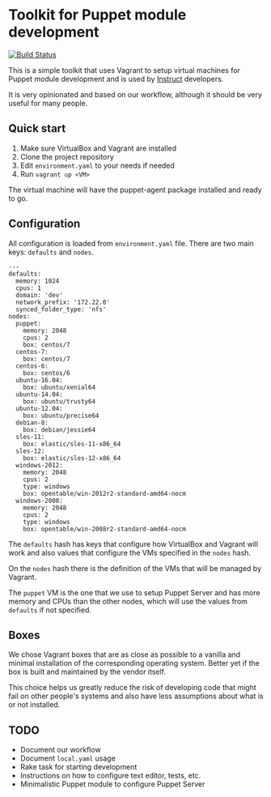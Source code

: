 # Toolkit for Puppet module development

[![Build Status](https://travis-ci.org/instruct-br/puppet-toolkit.svg?branch=master)](https://travis-ci.org/instruct-br/puppet-toolkit)

This is a simple toolkit that uses Vagrant to setup virtual machines for Puppet module development and is used by [Instruct](http://instruct.com.br) developers.

It is very opinionated and based on our workflow, although it should be very useful for many people.

## Quick start

1. Make sure VirtualBox and Vagrant are installed
2. Clone the project repository
3. Edit `environment.yaml` to your needs if needed
4. Run `vagrant up <VM>`

The virtual machine will have the puppet-agent package installed and ready to go.

## Configuration

All configuration is loaded from `environment.yaml` file. There are two main keys: `defaults` and `nodes`.

```
---
defaults:
  memory: 1024
  cpus: 1
  domain: 'dev'
  network_prefix: '172.22.0'
  synced_folder_type: 'nfs'
nodes:
  puppet:
    memory: 2048
    cpus: 2
    box: centos/7
  centos-7:
    box: centos/7
  centos-6:
    box: centos/6
  ubuntu-16.04:
    box: ubuntu/xenial64
  ubuntu-14.04:
    box: ubuntu/trusty64
  ubuntu-12.04:
    box: ubuntu/precise64
  debian-8:
    box: debian/jessie64
  sles-11:
    box: elastic/sles-11-x86_64
  sles-12:
    box: elastic/sles-12-x86_64
  windows-2012:
    memory: 2048
    cpus: 2
    type: windows
    box: opentable/win-2012r2-standard-amd64-nocm
  windows-2008:
    memory: 2048
    cpus: 2
    type: windows
    box: opentable/win-2008r2-standard-amd64-nocm
```

The `defaults` hash has keys that configure how VirtualBox and Vagrant will work and also values that configure the VMs specified in the `nodes` hash.

On the `nodes` hash there is the definition of the VMs that will be managed by Vagrant.

The `puppet` VM is the one that we use to setup Puppet Server and has more memory and CPUs than the other nodes, which will use the values from `defaults` if not specified.

## Boxes

We chose Vagrant boxes that are as close as possible to a vanilla and minimal installation of the corresponding operating system. Better yet if the box is built and maintained by the vendor itself.

This choice helps us greatly reduce the risk of developing code that might fail on other people's systems and also have less assumptions about what is or not installed.

## TODO

* Document our workflow
* Document `local.yaml` usage
* Rake task for starting development
* Instructions on how to configure text editor, tests, etc.
* Minimalistic Puppet module to configure Puppet Server
